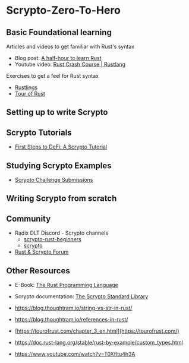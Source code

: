 # Scrypto-Zero-To-Hero

## Basic Foundational learning

Articles and videos to get familiar with Rust's syntax 
* Blog post: [A half-hour to learn Rust](https://fasterthanli.me/articles/a-half-hour-to-learn-rust)
* Youtube video: [Rust Crash Course | Rustlang](https://www.youtube.com/watch?v=zF34dRivLOw)

Exercises to get a feel for Rust syntax
* [Rustlings](https://github.com/rust-lang/rustlings)
* [Tour of Rust](https://tourofrust.com/)

## Setting up to write Scrypto

## Scrypto Tutorials
* [First Steps to DeFi: A Scrypto Tutorial](https://www.scrypto-tutorial.com/getting-started/readme)

## Studying Scrypto Examples 
* [Scrypto Challenge Submissions](https://github.com/radixdlt/scrypto-challenges)


## Writing Scrypto from scratch


## Community
* Radix DLT Discord - Scrypto channels
    * [scrypto-rust-beginners](https://discord.com/channels/417762285172555786/936736798342803528)
    * [scrypto](https://discord.com/channels/417762285172555786/765994894749597697)
* [Rust & Scrypto Forum](https://discord.gg/J87Hn7D3)


## Other Resources
* E-Book: [The Rust Programming Language](https://doc.rust-lang.org/book/title-page.html)
* Scrypto documentation: [The Scrypto Standard Library](https://radixdlt.github.io/radixdlt-scrypto/scrypto/index.html#the-scrypto-standard-library)

* https://blog.thoughtram.io/string-vs-str-in-rust/
* https://blog.thoughtram.io/references-in-rust/
* [https://tourofrust.com/chapter_3_en.html](https://tourofrust.com/)
* https://doc.rust-lang.org/stable/rust-by-example/custom_types.html
* https://www.youtube.com/watch?v=T0Xfltu4h3A
